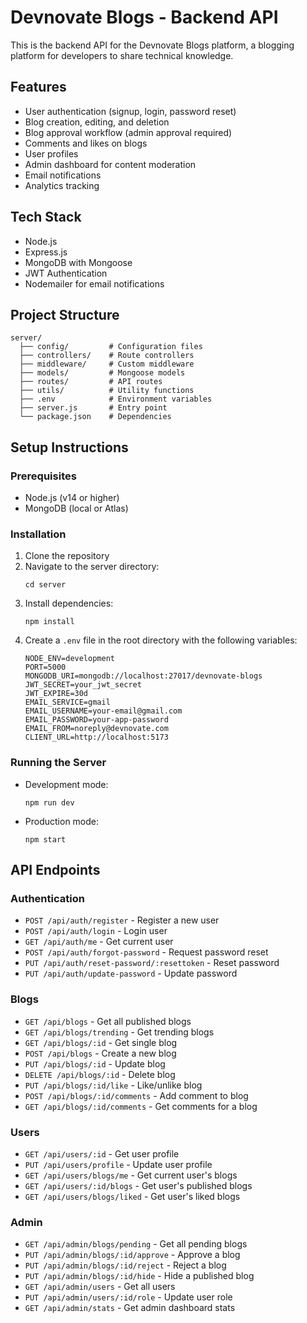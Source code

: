 # Devnovate Blogs - Backend API

This is the backend API for the Devnovate Blogs platform, a blogging platform for developers to share technical knowledge.

## Features

- User authentication (signup, login, password reset)
- Blog creation, editing, and deletion
- Blog approval workflow (admin approval required)
- Comments and likes on blogs
- User profiles
- Admin dashboard for content moderation
- Email notifications
- Analytics tracking

## Tech Stack

- Node.js
- Express.js
- MongoDB with Mongoose
- JWT Authentication
- Nodemailer for email notifications

## Project Structure

```
server/
  ├── config/         # Configuration files
  ├── controllers/    # Route controllers
  ├── middleware/     # Custom middleware
  ├── models/         # Mongoose models
  ├── routes/         # API routes
  ├── utils/          # Utility functions
  ├── .env            # Environment variables
  ├── server.js       # Entry point
  └── package.json    # Dependencies
```

## Setup Instructions

### Prerequisites

- Node.js (v14 or higher)
- MongoDB (local or Atlas)

### Installation

1. Clone the repository
2. Navigate to the server directory:
   ```
   cd server
   ```
3. Install dependencies:
   ```
   npm install
   ```
4. Create a `.env` file in the root directory with the following variables:
   ```
   NODE_ENV=development
   PORT=5000
   MONGODB_URI=mongodb://localhost:27017/devnovate-blogs
   JWT_SECRET=your_jwt_secret
   JWT_EXPIRE=30d
   EMAIL_SERVICE=gmail
   EMAIL_USERNAME=your-email@gmail.com
   EMAIL_PASSWORD=your-app-password
   EMAIL_FROM=noreply@devnovate.com
   CLIENT_URL=http://localhost:5173
   ```

### Running the Server

- Development mode:
  ```
  npm run dev
  ```

- Production mode:
  ```
  npm start
  ```

## API Endpoints

### Authentication

- `POST /api/auth/register` - Register a new user
- `POST /api/auth/login` - Login user
- `GET /api/auth/me` - Get current user
- `POST /api/auth/forgot-password` - Request password reset
- `PUT /api/auth/reset-password/:resettoken` - Reset password
- `PUT /api/auth/update-password` - Update password

### Blogs

- `GET /api/blogs` - Get all published blogs
- `GET /api/blogs/trending` - Get trending blogs
- `GET /api/blogs/:id` - Get single blog
- `POST /api/blogs` - Create a new blog
- `PUT /api/blogs/:id` - Update blog
- `DELETE /api/blogs/:id` - Delete blog
- `PUT /api/blogs/:id/like` - Like/unlike blog
- `POST /api/blogs/:id/comments` - Add comment to blog
- `GET /api/blogs/:id/comments` - Get comments for a blog

### Users

- `GET /api/users/:id` - Get user profile
- `PUT /api/users/profile` - Update user profile
- `GET /api/users/blogs/me` - Get current user's blogs
- `GET /api/users/:id/blogs` - Get user's published blogs
- `GET /api/users/blogs/liked` - Get user's liked blogs

### Admin

- `GET /api/admin/blogs/pending` - Get all pending blogs
- `PUT /api/admin/blogs/:id/approve` - Approve a blog
- `PUT /api/admin/blogs/:id/reject` - Reject a blog
- `PUT /api/admin/blogs/:id/hide` - Hide a published blog
- `GET /api/admin/users` - Get all users
- `PUT /api/admin/users/:id/role` - Update user role
- `GET /api/admin/stats` - Get admin dashboard stats